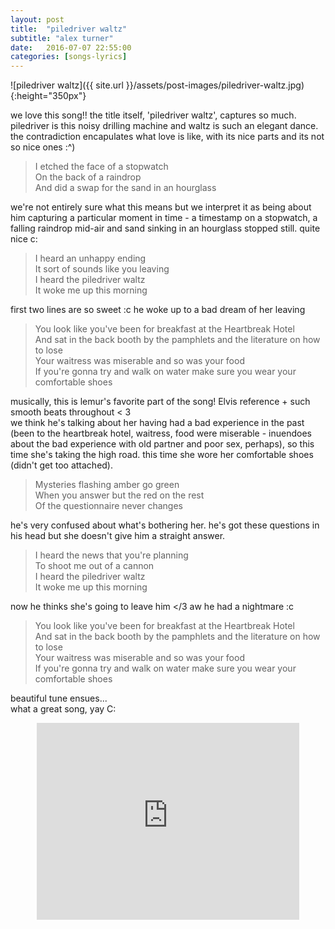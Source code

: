 ```yaml
---
layout: post
title:  "piledriver waltz"
subtitle: "alex turner"
date:   2016-07-07 22:55:00
categories: [songs-lyrics]
---
```


![piledriver waltz]({{ site.url }}/assets/post-images/piledriver-waltz.jpg){:height="350px"}

we love this song!! the title itself, 'piledriver waltz', captures so much. piledriver is this noisy drilling machine and waltz is such an elegant dance. the contradiction encapulates what love is like, with its nice parts and its not so nice ones :^)

> I etched the face of a stopwatch  
On the back of a raindrop  
And did a swap for the sand in an hourglass  

we're not entirely sure what this means but we interpret it as being about him capturing a particular moment in time - a timestamp on a stopwatch, a falling raindrop mid-air and sand sinking in an hourglass stopped still. quite nice c:

> I heard an unhappy ending  
It sort of sounds like you leaving  
I heard the piledriver waltz  
It woke me up this morning

first two lines are so sweet :c he woke up to a bad dream of her leaving

> You look like you've been for breakfast at the Heartbreak Hotel  
And sat in the back booth by the pamphlets and the literature on how to lose  
Your waitress was miserable and so was your food  
If you're gonna try and walk on water make sure you wear your comfortable shoes  

musically, this is lemur's favorite part of the song! Elvis reference + such smooth beats throughout < 3  
we think he's talking about her having had a bad experience in the past (been to the heartbreak hotel, waitress, food were miserable - inuendoes about the bad experience with old partner and poor sex, perhaps), so this time she's taking the high road. this time she wore her comfortable shoes (didn't get too attached).

> Mysteries flashing amber go green  
When you answer but the red on the rest  
Of the questionnaire never changes  

he's very confused about what's bothering her. he's got these questions in his head but she doesn't give him a straight answer.

> I heard the news that you're planning  
To shoot me out of a cannon  
I heard the piledriver waltz  
It woke me up this morning  

now he thinks she's going to leave him </3 aw he had a nightmare :c

> You look like you've been for breakfast at the Heartbreak Hotel  
And sat in the back booth by the pamphlets and the literature on how to lose  
Your waitress was miserable and so was your food  
If you're gonna try and walk on water make sure you wear your comfortable shoes  

beautiful tune ensues...  
what a great song, yay C:  

<center><iframe width="420" height="315" src="https://www.youtube.com/embed/OrUqC6zZk94" frameborder="0" allowfullscreen></iframe></center>

